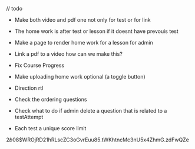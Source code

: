// todo

- Make both video and pdf one not only for test or for link
- The home work is after test or lesson if it doesnt have prevouis test
- Make a page to render home work for a lesson for admin
- Link a pdf to a video how can we make this?
- Fix Course Progress
- Make uploading home work optional (a toggle button)
- Direction rtl
- Check the ordering questions

- Check what to do if admin delete a question that is related to a testAttempt
- Each test a unique score limit

$2b$08$WROjRD21hRLscZC3oGvrEuu85.tWKhtncMc3nU5x4ZhmG.zdFwQZe

